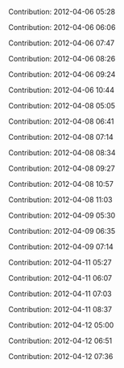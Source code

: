 Contribution: 2012-04-06 05:28

Contribution: 2012-04-06 06:06

Contribution: 2012-04-06 07:47

Contribution: 2012-04-06 08:26

Contribution: 2012-04-06 09:24

Contribution: 2012-04-06 10:44

Contribution: 2012-04-08 05:05

Contribution: 2012-04-08 06:41

Contribution: 2012-04-08 07:14

Contribution: 2012-04-08 08:34

Contribution: 2012-04-08 09:27

Contribution: 2012-04-08 10:57

Contribution: 2012-04-08 11:03

Contribution: 2012-04-09 05:30

Contribution: 2012-04-09 06:35

Contribution: 2012-04-09 07:14

Contribution: 2012-04-11 05:27

Contribution: 2012-04-11 06:07

Contribution: 2012-04-11 07:03

Contribution: 2012-04-11 08:37

Contribution: 2012-04-12 05:00

Contribution: 2012-04-12 06:51

Contribution: 2012-04-12 07:36

